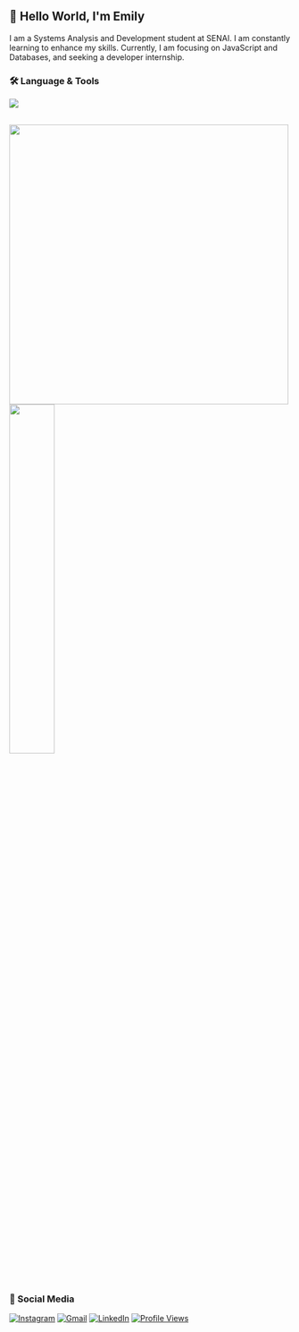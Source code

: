 <h2>👋 Hello World, I'm Emily </h2>
I am a Systems Analysis and Development student at SENAI. I am constantly learning to enhance my skills. Currently, I am focusing on JavaScript and Databases, and seeking a developer internship.

### 🛠️ Language & Tools

<div align="left">
  <img src="https://skillicons.dev/icons?i=js,html,css,nodejs,git,vscode,figma" />
</div>

##

<div>
  <img src="https://github-readme-stats.vercel.app/api?username=emilysouza22&show_icons=true&count_private=true&hide_border=true&title_color=9966CC&icon_color=4B0082&text_color=8e7cc3&bg_color=0d1117" width="500" />
  <img width="40%" src="https://github-readme-stats.vercel.app/api/top-langs/?username=emilysouza22&layout=donut&hide_border=true&title_color=9966CC&text_color=8e7cc3&bg_color=0d1117" />
</div>

##

### 💬 Social Media

[![Instagram](https://img.shields.io/badge/Instagram-555555?style=for-the-badge&logo=instagram&logoColor=7E5ABF)](https://www.instagram.com/izwmy/)
[![Gmail](https://img.shields.io/badge/Gmail-555555?style=for-the-badge&logo=gmail&logoColor=7E5ABF)](mailto:emilyseafonso@gmail.com)
[![LinkedIn](https://img.shields.io/badge/LinkedIn-555555?style=for-the-badge&logo=invision&logoColor=7E5ABF)](https://www.linkedin.com/in/emilydesouza22/)
[![Profile Views](https://komarev.com/ghpvc/?username=emilysouza22&style=for-the-badge&color=7E5ABF)](https://github.com/EmilySouza22)

